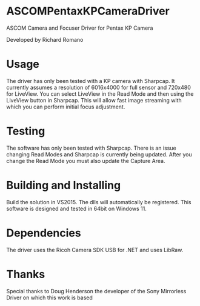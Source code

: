 # ASCOMPentaxKPCameraDriver

ASCOM Camera and Focuser Driver for Pentax KP Camera

Developed by Richard Romano

# Usage

The driver has only been tested with a KP camera with Sharpcap.  It currently assumes a resolution of 6016x4000 for full sensor and 720x480 for LiveView.  You can select LiveView in the Read Mode and then using the LiveView button in Sharpcap.  This will allow fast image streaming with which you can perform initial focus adjustment.

# Testing

The software has only been tested with Sharpcap.  There is an issue changing Read Modes and Sharpcap is currently being updated.  After you change the Read Mode you must also update the Capture Area.

# Building and Installing

Build the solution in VS2015.  The dlls will automatically be registered.  This software is designed and tested in 64bit on Windows 11.

# Dependencies

The driver uses the Ricoh Camera SDK USB for .NET and uses LibRaw.

# Thanks

Special thanks to Doug Henderson the developer of the Sony Mirrorless Driver on which this work is based
